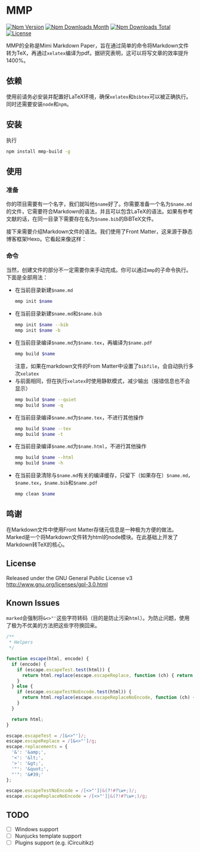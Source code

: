 # MMP

[![Npm Version](https://img.shields.io/npm/v/mmp-build?style=flat-square)](https://npmjs.org/package/mmp-build)
[![Npm Downloads Month](https://img.shields.io/npm/dm/mmp-build?style=flat-square)](https://npmjs.org/package/mmp-build)
[![Npm Downloads Total](https://img.shields.io/npm/dt/mmp-build?style=flat-square)](https://npmjs.org/package/mmp-build)
[![License](https://img.shields.io/npm/l/mmp-build?style=flat-square)](https://npmjs.org/package/mmp-build)

MMP的全称是Mimi Markdown Paper，旨在通过简单的命令将Markdown文件转为TeX，再通过`xelatex`编译为pdf。据研究表明，这可以将写文章的效率提升1400%。

## 依赖

使用前请务必安装并配置好LaTeX环境，确保`xelatex`和`bibtex`可以被正确执行。  
同时还需要安装`node`和`npm`。

## 安装

执行
```bash
npm install mmp-build -g
```

## 使用

### 准备

你的项目需要有一个名字，我们就叫他`$name`好了。你需要准备一个名为`$name.md`的文件，它需要符合Markdown的语法，并且可以包含LaTeX的语法。如果有参考文献的话，在同一目录下需要存在名为`$name.bib`的BiBTeX文件。

接下来需要介绍Markdown文件的语法。我们使用了Front Matter，这来源于静态博客框架Hexo。它看起来像这样：

### 命令

当然，创建文件的部分不一定需要你来手动完成。你可以通过`mmp`的子命令执行。下面是全部用法：

- 在当前目录新建`$name.md`
  ```bash
  mmp init $name
  ```
- 在当前目录新建`$name.md`和`$name.bib`
  ```bash
  mmp init $name --bib
  mmp init $name -b
  ```
- 在当前目录编译`$name.md`为`$name.tex`，再编译为`$name.pdf`
  ```bash
  mmp build $name
  ```
  注意，如果在markdown文件的From Matter中设置了`bibfile`，会自动执行多次`xelatex`
- 与前面相同，但在执行`xelatex`时使用静默模式，减少输出（报错信息也不会显示）
  ```bash
  mmp build $name --quiet
  mmp build $name -q
  ```
- 在当前目录编译`$name.md`为`$name.tex`，不进行其他操作
  ```bash
  mmp build $name --tex
  mmp build $name -t
  ```
- 在当前目录编译`$name.md`为`$name.html`，不进行其他操作
  ```bash
  mmp build $name --html
  mmp build $name -h
  ```
- 在当前目录清除与`$name.md`有关的编译缓存，只留下（如果存在）`$name.md`，`$name.tex`，`$name.bib`和`$name.pdf`
  ```bash
  mmp clean $name
  ```

## 鸣谢

在Markdown文件中使用Front Matter存储元信息是一种极为方便的做法。  
Marked是一个将Markdown文件转为html的node模块。在此基础上开发了Markdown转TeX的核心。

## License

Released under the GNU General Public License v3  
http://www.gnu.org/licenses/gpl-3.0.html

## Known Issues

`marked`会强制将`&<>"'`这些字符转码（目的是防止污染`html`）。为防止问题，使用了极为不优美的方法把这些字符换回来。

```javascript
/**
 * Helpers
 */

function escape(html, encode) {
  if (encode) {
    if (escape.escapeTest.test(html)) {
      return html.replace(escape.escapeReplace, function (ch) { return escape.replacements[ch]; });
    }
  } else {
    if (escape.escapeTestNoEncode.test(html)) {
      return html.replace(escape.escapeReplaceNoEncode, function (ch) { return escape.replacements[ch]; });
    }
  }

  return html;
}

escape.escapeTest = /[&<>"']/;
escape.escapeReplace = /[&<>"']/g;
escape.replacements = {
  '&': '&amp;',
  '<': '&lt;',
  '>': '&gt;',
  '"': '&quot;',
  "'": '&#39;'
};

escape.escapeTestNoEncode = /[<>"']|&(?!#?\w+;)/;
escape.escapeReplaceNoEncode = /[<>"']|&(?!#?\w+;)/g;
```

## TODO

- [ ] Windows support
- [ ] Nunjucks template support
- [ ] Plugins support (e.g. iCircuitikz)
